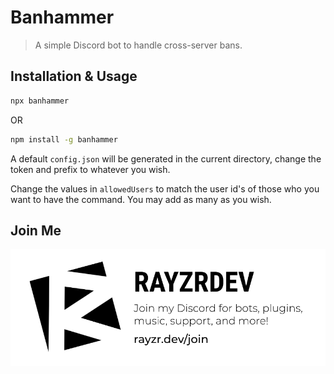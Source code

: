 # Banhammer

> A simple Discord bot to handle cross-server bans.

## Installation & Usage

```bash
npx banhammer
```

OR

```bash
npm install -g banhammer
```

A default `config.json` will be generated in the current directory, change the token and prefix to whatever you wish.

Change the values in `allowedUsers` to match the user id's of those who you want to have the command. You may add as many as you wish.

## Join Me

[![Discord Badge](https://github.com/Rayzr522/ProjectResources/raw/master/RayzrDev/badge-small.png)](https://rayzr.dev/join)
